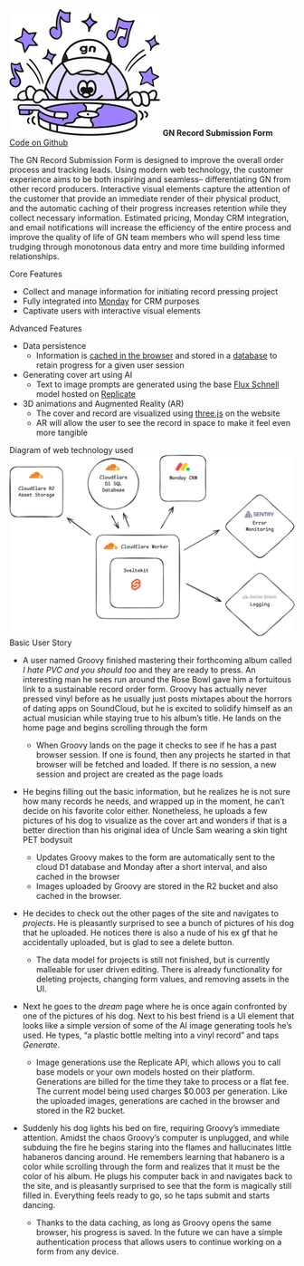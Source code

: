 ![Infatuation](https://raw.githubusercontent.com/aklevecz/gn-record-creator/28f99536f22555b010a5ad513720aafa2c2c01f8/static/characters/infatuation-color.svg)
**GN Record Submission Form**  
[Code on Github](https://github.com/aklevecz/gn-record-creator)

The GN Record Submission Form is designed to improve the overall order process and tracking leads. Using modern web technology, the customer experience aims to be both inspiring and seamless– differentiating GN from other record producers. Interactive visual elements capture the attention of the customer that provide an immediate render of their physical product, and the automatic caching of their progress increases retention while they collect necessary information. Estimated pricing, Monday CRM integration, and email notifications will increase the efficiency of the entire process and improve the quality of life of GN team members who will spend less time trudging through monotonous data entry and more time building informed relationships.

Core Features

* Collect and manage information for initiating record pressing project  
* Fully integrated into [Monday](https://www.monday.com) for CRM purposes  
* Captivate users with interactive visual elements

Advanced Features

* Data persistence  
  * Information is [cached in the browser](https://developer.mozilla.org/en-US/docs/Web/API/IndexedDB_API) and stored in a [database](https://developers.cloudflare.com/d1/) to retain progress for a given user session  
* Generating cover art using AI  
  * Text to image prompts are generated using the base [Flux Schnell](https://huggingface.co/black-forest-labs/FLUX.1-schnell) model hosted on [Replicate](https://replicate.com/home)  
* 3D animations and Augmented Reality (AR)  
  * The cover and record are visualized using [three.js](https://threejs.org/) on the website  
  * AR will allow the user to see the record in space to make it feel even more tangible

Diagram of web technology used
![Diagram](https://github.com/aklevecz/gn-record-creator/blob/main/static/documentation/diagram.png?raw=true)
Basic User Story

* A user named Groovy finished mastering their forthcoming album called *I hate PVC and you should too* and they are ready to press. An interesting man he sees run around the Rose Bowl gave him a fortuitous link to a sustainable record order form. Groovy has actually never pressed vinyl before as he usually just posts mixtapes about the horrors of dating apps on SoundCloud, but he is excited to solidify himself as an actual musician while staying true to his album’s title. He lands on the home page and begins scrolling through the form  
  * When Groovy lands on the page it checks to see if he has a past browser session. If one is found, then any projects he started in that browser will be fetched and loaded. If there is no session, a new session and project are created as the page loads  
      
* He begins filling out the basic information, but he realizes he is not sure how many records he needs, and wrapped up in the moment, he can’t decide on his favorite color either. Nonetheless, he uploads a few pictures of his dog to visualize as the cover art and wonders if that is a better direction than his original idea of Uncle Sam wearing a skin tight PET bodysuit  
  * Updates Groovy makes to the form are automatically sent to the cloud D1 database and Monday after a short interval, and also cached in the browser  
  * Images uploaded by Groovy are stored in the R2 bucket and also cached in the browser.  
      
* He decides to check out the other pages of the site and navigates to *projects*. He is pleasantly surprised to see a bunch of pictures of his dog that he uploaded. He notices there is also a nude of his ex gf that he accidentally uploaded, but is glad to see a delete button.  
  * The data model for projects is still not finished, but is currently malleable for user driven editing. There is already functionality for deleting projects, changing form values, and removing assets in the UI.  
      
* Next he goes to the *dream* page where he is once again confronted by one of the pictures of his dog. Next to his best friend is a UI element that looks like a simple version of some of the AI image generating tools he’s used. He types, “a plastic bottle melting into a vinyl record” and taps *Generate*.  
  * Image generations use the Replicate API, which allows you to call base models or your own models hosted on their platform. Generations are billed for the time they take to process or a flat fee. The current model being used charges $0.003 per generation. Like the uploaded images, generations are cached in the browser and stored in the R2 bucket.  
      
* Suddenly his dog lights his bed on fire, requiring Groovy’s immediate attention. Amidst the chaos Groovy’s computer is unplugged, and while subduing the fire he begins staring into the flames and hallucinates little habaneros dancing around. He remembers learning that habanero is a color while scrolling through the form and realizes that it must be the color of his album. He plugs his computer back in and navigates back to the site, and is pleasantly surprised to see that the form is magically still filled in. Everything feels ready to go, so he taps submit and starts dancing.  
  * Thanks to the data caching, as long as Groovy opens the same browser, his progress is saved. In the future we can have a simple authentication process that allows users to continue working on a form from any device.